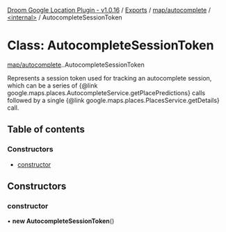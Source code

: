 [Droom Google Location Plugin - v1.0.16](../README.md) / [Exports](../modules.md) / [map/autocomplete](../modules/map_autocomplete.md) / [<internal\>](../modules/map_autocomplete._internal_.md) / AutocompleteSessionToken

# Class: AutocompleteSessionToken

[map/autocomplete](../modules/map_autocomplete.md).[<internal>](../modules/map_autocomplete._internal_.md).AutocompleteSessionToken

Represents a session token used for tracking an autocomplete session, which
can be a series of {@link
google.maps.places.AutocompleteService.getPlacePredictions} calls followed
by a single {@link google.maps.places.PlacesService.getDetails} call.

## Table of contents

### Constructors

- [constructor](map_autocomplete._internal_.AutocompleteSessionToken.md#constructor)

## Constructors

### constructor

• **new AutocompleteSessionToken**()

